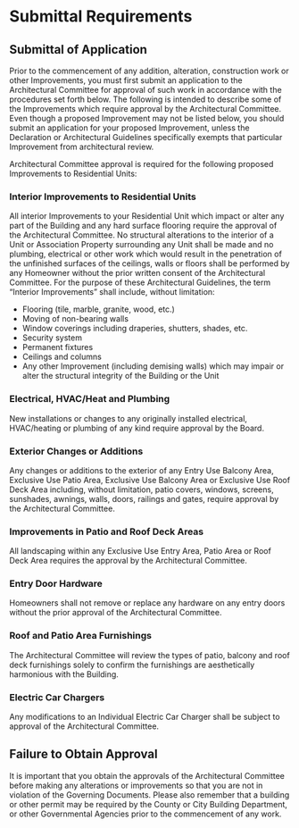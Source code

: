 # Submittal Requirements

## Submittal of Application

Prior to the commencement of any addition, alteration, construction work or other Improvements, you must first submit an application to the Architectural Committee for approval of such work in accordance with the procedures set forth below. The following is intended to describe some of the Improvements which require approval by the Architectural Committee. Even though a proposed Improvement may not be listed below, you should submit an application for your proposed Improvement, unless the Declaration or Architectural Guidelines specifically exempts that particular Improvement from architectural review.

Architectural Committee approval is required for the following proposed Improvements to Residential Units:

### Interior Improvements to Residential Units

All interior Improvements to your Residential Unit which impact or alter any part of the Building and any hard surface flooring require the approval of the Architectural Committee. No structural alterations to the interior of a Unit or Association Property surrounding any Unit shall be made and no plumbing, electrical or other work which would result in the penetration of the unfinished surfaces of the ceilings, walls or floors shall be performed by any Homeowner without the prior written consent of the Architectural Committee. For the purpose of these Architectural Guidelines, the term “Interior Improvements” shall include, without limitation:

* Flooring \(tile, marble, granite, wood, etc.\)
* Moving of non-bearing walls
* Window coverings including draperies, shutters, shades, etc.
* Security system
* Permanent fixtures
* Ceilings and columns
* Any other Improvement \(including demising walls\) which may impair or alter the structural integrity of the Building or the Unit

### Electrical, HVAC/Heat and Plumbing

New installations or changes to any originally installed electrical, HVAC/heating or plumbing of any kind require approval by the Board.

### Exterior Changes or Additions

Any changes or additions to the exterior of any Entry Use Balcony Area, Exclusive Use Patio Area, Exclusive Use Balcony Area or Exclusive Use Roof Deck Area including, without limitation, patio covers, windows, screens, sunshades, awnings, walls, doors, railings and gates, require approval by the Architectural Committee.

### Improvements in Patio and Roof Deck Areas

All landscaping within any Exclusive Use Entry Area, Patio Area or Roof Deck Area requires the approval by the Architectural Committee.

### Entry Door Hardware

Homeowners shall not remove or replace any hardware on any entry doors without the prior approval of the Architectural Committee.

### Roof and Patio Area Furnishings

The Architectural Committee will review the types of patio, balcony and roof deck furnishings solely to confirm the furnishings are aesthetically harmonious with the Building.

### Electric Car Chargers

Any modifications to an Individual Electric Car Charger shall be subject to approval of the Architectural Committee.

## Failure to Obtain Approval

It is important that you obtain the approvals of the Architectural Committee before making any alterations or improvements so that you are not in violation of the Governing Documents. Please also remember that a building or other permit may be required by the County or City Building Department, or other Governmental Agencies prior to the commencement of any work.

